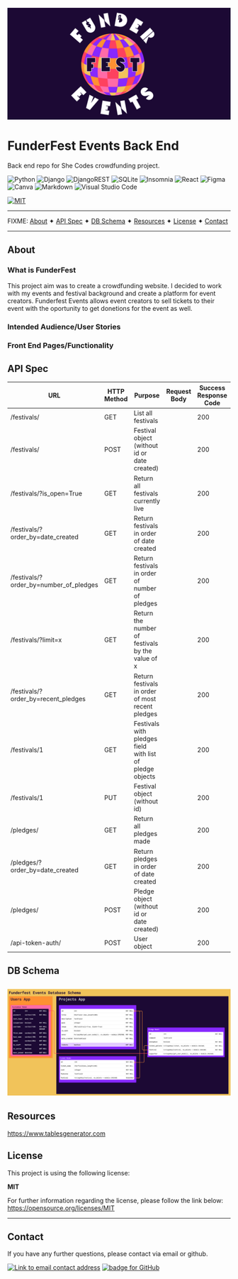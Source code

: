 ![Funderfest Events logo](assets/funderfest_events_banner_dark_2.png)
# FunderFest Events Back End
Back end repo for She Codes crowdfunding project. 

![Python](https://img.shields.io/badge/python-3670A0?style=for-the-badge&logo=python&logoColor=ffdd54) ![Django](https://img.shields.io/badge/django-%23092E20.svg?style=for-the-badge&logo=django&logoColor=white) ![DjangoREST](https://img.shields.io/badge/DJANGO-REST-ff1709?style=for-the-badge&logo=django&logoColor=white&color=ff1709&labelColor=gray) ![SQLite](https://img.shields.io/badge/sqlite-%2307405e.svg?style=for-the-badge&logo=sqlite&logoColor=white) ![Insomnia](https://img.shields.io/badge/Insomnia-black?style=for-the-badge&logo=insomnia&logoColor=5849BE) ![React](https://img.shields.io/badge/react-%2320232a.svg?style=for-the-badge&logo=react&logoColor=%2361DAFB) ![Figma](https://img.shields.io/badge/figma-%23F24E1E.svg?style=for-the-badge&logo=figma&logoColor=white) ![Canva](https://img.shields.io/badge/Canva-%2300C4CC.svg?style=for-the-badge&logo=Canva&logoColor=white) ![Markdown](https://img.shields.io/badge/markdown-%23000000.svg?style=for-the-badge&logo=markdown&logoColor=white) ![Visual Studio Code](https://img.shields.io/badge/Visual%20Studio%20Code-0078d7.svg?style=for-the-badge&logo=visual-studio-code&logoColor=white)

[![MIT](https://img.shields.io/badge/License-MIT-yellow?style=for-the-badge)](https://opensource.org/licenses/MIT)

---
FIXME:
[About](#about) ✦ [API Spec](#api_spec) ✦ [DB Schema](#db_schema) ✦ [Resources](#resources) ✦ [License](#license) ✦ [Contact](#contact)

---
## About
### What is FunderFest
This project aim was to create a crowdfunding website. I decided to work with my events and festival background and create a platform for event creators. Funderfest Events allows event creators to sell tickets to their event with the oportunity to get donetions for the event as well. 

### Intended Audience/User Stories

### Front End Pages/Functionality

## API Spec
| URL                                    | HTTP Method | Purpose                                                  | Request Body | Success Response Code | Authentication/Authorisation              |
|----------------------------------------|-------------|----------------------------------------------------------|--------------|-----------------------|-------------------------------------------|
| /festivals/                            | GET         | List all festivals                                       |              | 200                   | None required                             |
| /festivals/                            | POST        | Festival object (without id or date created)             |              | 200                   | Log in required                           |
| /festivals/?is_open=True               | GET         | Return all festivals currently live                      |              | 200                   | None required                             |
| /festivals/?order_by=date_created      | GET         | Return festivals in order of date created                |              | 200                   | None required                             |
| /festivals/?order_by=number_of_pledges | GET         | Return festivals in order of number of pledges           |              | 200                   | None required                             |
| /festivals/?limit=x                    | GET         | Return the number of festivals by the value of x         |              | 200                   | None required                             |
| /festivals/?order_by=recent_pledges    | GET         | Return festivals in order of most recent pledges         |              | 200                   | None required                             |
| /festivals/1                           | GET         | Festivals with pledges field with list of pledge objects |              | 200                   | None required                             |
| /festivals/1                           | PUT         | Festival object (without id)                             |              | 200                   | Log in required and must be project owner |
| /pledges/                              | GET         | Return all pledges made                                  |              | 200                   | None required                             |
| /pledges/?order_by=date_created        | GET         | Return pledges in order of date created                  |              | 200                   | None required                             |
| /pledges/                              | POST        | Pledge object (without id or date created)               |              | 200                   | Log in required                           |
| /api-token-auth/                       | POST        | User object                                              |              | 200                   |                                           |
## DB Schema
![Database schema for funderfest events](assets/funderfest_db_schema.png)
---
## Resources
https://www.tablesgenerator.com

## License

This project is using the following license:

**MIT**

For further information regarding the license, please follow the link below:
https://opensource.org/licenses/MIT

---

## Contact

If you have any further questions, please contact via email or github.

<a href="mailto:caoimhejyoti@gmail.com"><img alt="Link to email contact address" src="https://img.shields.io/badge/email-D14836?style=for-the-badge" target="_blank" /></a> <a href="https://github.com/caoimhejyoti"><img alt="badge for GitHub" src="https://img.shields.io/badge/github-%23121011.svg?style=for-the-badge&logo=github&logoColor=white" target="_blank" /></a>
